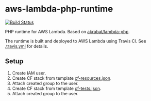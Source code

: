 # aws-lambda-php-runtime

[![Build Status](https://travis-ci.com/keboola/aws-lambda-php-runtime.svg?branch=master)](https://travis-ci.com/keboola/aws-lambda-php-runtime) 

PHP runtime for AWS Lambda. Based on [akrabat/lambda-php][1].

The runtime is built and deployed to AWS Lambda using Travis CI. See [.travis.yml](.travis.yml) for details.

## Setup

1. Create IAM user.
2. Create CF stack from template [cf-resources.json](cf-resources.json).
3. Attach created group to the user.
4. Create CF stack from template [cf-tests.json](cf-tests.json).
5. Attach created group to the user.

[1]: https://github.com/akrabat/lambda-php/tree/master/php-runtime


